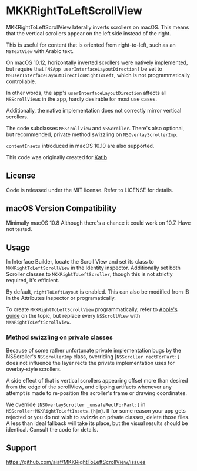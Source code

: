 # MKKRightToLeftScrollView
MKKRightToLeftScrollView laterally inverts scrollers on macOS. This means that the vertical scrollers appear on the left side instead of the right.

This is useful for content that is oriented from right-to-left, such as an `NSTextView` with Arabic text.

On macOS 10.12, horizontally inverted scrollers were natively implemented, but require that `[NSApp userInterfaceLayoutDirection]` be set to `NSUserInterfaceLayoutDirectionRightToLeft`, which is not programmatically controllable. 

In other words, the app's `userInterfaceLayoutDirection` affects all `NSScrollView`s in the app, hardly desirable for most use cases.

Additionally, the native implementation does not correctly mirror vertical scrollers.

The code subclasses `NSScrollView` and `NSScroller`.
There's also optional, but recommended, private method swizzling on `NSOverlayScrollerImp`.

`contentInsets` introduced in macOS 10.10 are also supported.

This code was originally created for [Katib](https://katibapp.com/)

## License
Code is released under the MIT license. Refer to LICENSE for details.

## macOS Version Compatibility
Minimally macOS 10.8
Although there's a chance it could work on 10.7. Have not tested.

## Usage
In Interface Builder, locate the Scroll View and set its class to `MKKRightToLeftScrollView` in the Identity inspector. Additionally set both Scroller classes to `MKKRightToLeftScroller`, though this is not strictly required, it's efficient.

By default, `rightToLeftLayout` is enabled. This can also be modified from IB in the Attributes inspector or programatically.

To create `MKKRightToLeftScrollView` programmatically, refer to [Apple's guide](https://developer.apple.com/library/content/documentation/Cocoa/Conceptual/TextUILayer/Tasks/TextInScrollView.html) on the topic, but replace every `NSScrollView` with `MKKRightToLeftScrollView`.

### Method swizzling on private classes
Because of some rather unfortunate private implementation bugs by the NSScroller's `NSScrollerImp` class, overriding [`NSScroller rectForPart:]` does not influence the layer rects the private implementation uses for overlay-style scrollers.

A side effect of that is vertical scrollers appearing offset more than desired from the edge of the scrollView, and clipping artifacts whenever any attempt is made to re-position the scroller's frame or drawing coordinates.

We override `[NSOverlayScroller _unsafeRectForPart:]` in `NSScroller+MKKRightToLeftInsets.{h|m}`. If for some reason your app gets rejected or you do not wish to swizzle on private classes, delete those files. A less than ideal fallback will take its place, but the visual results should be identical. Consult the code for details.

## Support
https://github.com/aiaf/MKKRightToLeftScrollView/issues